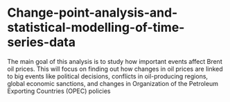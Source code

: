 # Change-point-analysis-and-statistical-modelling-of-time-series-data
The main goal of this analysis is to study how important events affect Brent oil prices. This will focus on finding out how changes in oil prices are linked to big events like political decisions, conflicts in oil-producing regions, global economic sanctions, and changes in Organization of the Petroleum Exporting Countries (OPEC) policies
